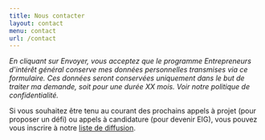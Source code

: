 ```yaml
---
title: Nous contacter
layout: contact
menu: contact
url: /contact
---
```

*En cliquant sur Envoyer, vous acceptez que le programme Entrepreneurs d'intérêt général conserve mes données personnelles transmises via ce formulaire. Ces données seront conservées uniquement dans le but de traiter ma demande, soit pour une durée XX mois. Voir notre politique de confidentialité.*

Si vous souhaitez être tenu au courant des prochains appels à projet (pour proposer un défi) ou appels à candidature (pour devenir EIG), vous pouvez vous inscrire à notre [liste de diffusion](https://infolettres.etalab.gouv.fr/subscribe/entrepreneur-interet-general@mail.etalab.studio).